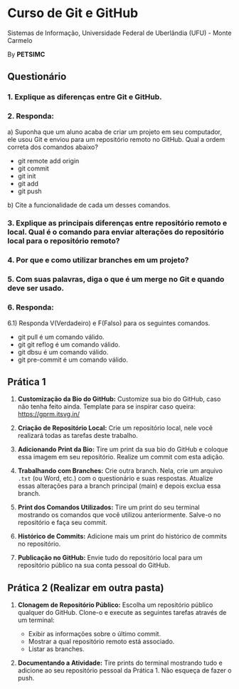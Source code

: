 # Curso de Git e GitHub

Sistemas de Informação, Universidade Federal de Uberlândia (UFU) - Monte Carmelo

By **PETSIMC**


## Questionário

### 1. Explique as diferenças entre Git e GitHub.

### 2. Responda:
a) Suponha que um aluno acaba de criar um projeto em seu computador, ele usou Git e enviou para um repositório remoto no GitHub.
Qual a ordem correta dos comandos abaixo?

- git remote add origin
- git commit
- git init
- git add
- git push

b) Cite a funcionalidade de cada um desses comandos.

### 3. Explique as principais diferenças entre repositório remoto e local. Qual é o comando para enviar alterações do repositório local para o repositório remoto?

### 4. Por que e como utilizar branches em um projeto?

### 5. Com suas palavras, diga o que é um merge no Git e quando deve ser usado.

### 6. Responda:
6.1) Responda V(Verdadeiro) e F(Falso) para os seguintes comandos.
- git pull é um comando válido. 
- git git reflog é um comando válido.
- git dbsu é um comando válido.
- git pre-commit é um comando válido.
## Prática 1

1. **Customização da Bio do GitHub:** 
   Customize sua bio do GitHub, caso não tenha feito ainda. Template para se inspirar caso queira: https://gprm.itsvg.in/

2. **Criação de Repositório Local:** 
   Crie um repositório local, nele você realizará todas as tarefas deste trabalho.

3. **Adicionando Print da Bio:** 
   Tire um print da sua bio do GitHub e coloque essa imagem em seu repositório. Realize um commit com esta adição.

4. **Trabalhando com Branches:** 
   Crie outra branch. Nela, crie um arquivo `.txt` (ou Word, etc.) com o questionário e suas respostas. Atualize essas alterações para a branch principal (main) e depois exclua essa branch.

5. **Print dos Comandos Utilizados:** 
   Tire um print do seu terminal mostrando os comandos que você utilizou anteriormente. Salve-o no repositório e faça seu commit.

6. **Histórico de Commits:** 
   Adicione mais um print do histórico de commits no repositório.

7. **Publicação no GitHub:** 
   Envie tudo do repositório local para um repositório público na sua conta pessoal do GitHub.

## Prática 2 (Realizar em outra pasta)

1. **Clonagem de Repositório Público:**
   Escolha um repositório público qualquer do GitHub. Clone-o e execute as seguintes tarefas através de um terminal:
   - Exibir as informações sobre o último commit.
   - Mostrar a qual repositório remoto está associado.
   - Listar as branches.

2. **Documentando a Atividade:**
   Tire prints do terminal mostrando tudo e adicione ao seu repositório pessoal da Prática 1. Não esqueça de fazer o push.
